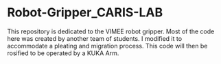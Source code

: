 # Robot-Gripper_CARIS-LAB

This repository is dedicated to the VIMEE robot gripper. 
Most of the code here was created by another team of students. I modified it to accommodate a pleating and migration process. This code will then be rosified to be operated by a KUKA Arm. 
